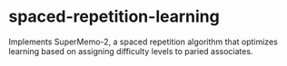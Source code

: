 spaced-repetition-learning
==========================

Implements SuperMemo-2, a spaced repetition algorithm that optimizes learning based on assigning difficulty levels to paried associates.
